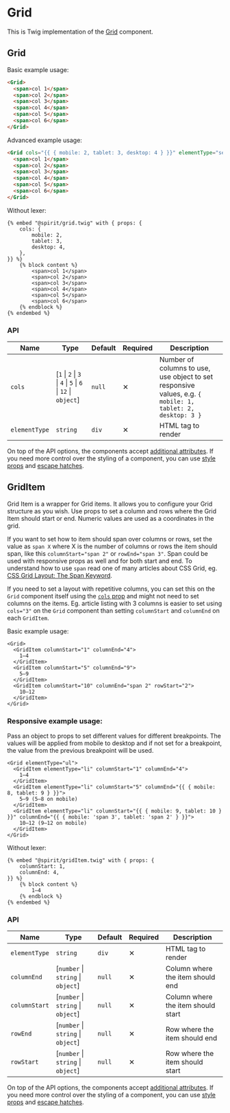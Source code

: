# Grid

This is Twig implementation of the [Grid][grid] component.

## Grid

Basic example usage:

```html
<Grid>
  <span>col 1</span>
  <span>col 2</span>
  <span>col 3</span>
  <span>col 4</span>
  <span>col 5</span>
  <span>col 6</span>
</Grid>
```

Advanced example usage:

```html
<Grid cols="{{ { mobile: 2, tablet: 3, desktop: 4 } }}" elementType="section">
  <span>col 1</span>
  <span>col 2</span>
  <span>col 3</span>
  <span>col 4</span>
  <span>col 5</span>
  <span>col 6</span>
</Grid>
```

Without lexer:

```twig
{% embed "@spirit/grid.twig" with { props: {
    cols: {
        mobile: 2,
        tablet: 3,
        desktop: 4,
    },
}} %}
    {% block content %}
        <span>col 1</span>
        <span>col 2</span>
        <span>col 3</span>
        <span>col 4</span>
        <span>col 5</span>
        <span>col 6</span>
    {% endblock %}
{% endembed %}
```

### API

| Name          | Type                                                         | Default | Required | Description                                                                                                |
| ------------- | ------------------------------------------------------------ | ------- | -------- | ---------------------------------------------------------------------------------------------------------- |
| `cols`        | [`1` \| `2` \| `3` \| `4` \| `5` \| `6` \| `12` \| `object`] | `null`  | ✕        | Number of columns to use, use object to set responsive values, e.g. `{ mobile: 1, tablet: 2, desktop: 3 }` |
| `elementType` | `string`                                                     | `div`   | ✕        | HTML tag to render                                                                                         |

On top of the API options, the components accept [additional attributes][readme-additional-attributes].
If you need more control over the styling of a component, you can use [style props][readme-style-props]
and [escape hatches][readme-escape-hatches].

## GridItem

Grid Item is a wrapper for Grid items. It allows you to configure your Grid structure
as you wish. Use props to set a column and rows where the Grid Item should start or end.
Numeric values are used as a coordinates in the grid.

If you want to set how to item should span over columns or rows, set the value as `span X`
where X is the number of columns or rows the item should span, like this `columnStart="span 2"`
or `rowEnd="span 3"`. Span could be used with responsive props as well and for both start and end.
To understand how to use `span` read one of many articles about CSS Grid,
eg. [CSS Grid Layout: The Span Keyword][digitalocean-span].

If you need to set a layout with repetitive columns, you can set this on the `Grid`
component itself using the [`cols` prop](#api) and might not need to set columns on the items. Eg. article
listing with 3 columns is easier to set using `cols="3"` on the `Grid` component than setting
`columnStart` and `columnEnd` on each `GridItem`.

Basic example usage:

```twig
<Grid>
  <GridItem columnStart="1" columnEnd="4">
    1–4
  </GridItem>
  <GridItem columnStart="5" columnEnd="9">
    5–9
  </GridItem>
  <GridItem columnStart="10" columnEnd="span 2" rowStart="2">
    10–12
  </GridItem>
</Grid>
```

### Responsive example usage:

Pass an object to props to set different values for different breakpoints. The values will
be applied from mobile to desktop and if not set for a breakpoint, the value from the
previous breakpoint will be used.

```twig
<Grid elementType="ul">
  <GridItem elementType="li" columnStart="1" columnEnd="4">
    1–4
  </GridItem>
  <GridItem elementType="li" columnStart="5" columnEnd="{{ { mobile: 8, tablet: 9 } }}">
    5–9 (5–8 on mobile)
  </GridItem>
  <GridItem elementType="li" columnStart="{{ { mobile: 9, tablet: 10 } }}" columnEnd="{{ { mobile: 'span 3', tablet: 'span 2' } }}">
    10–12 (9–12 on mobile)
  </GridItem>
</Grid>
```

Without lexer:

```twig
{% embed "@spirit/gridItem.twig" with { props: {
    columnStart: 1,
    columnEnd: 4,
}} %}
    {% block content %}
        1–4
    {% endblock %}
{% endembed %}
```

### API

| Name          | Type                               | Default | Required | Description                        |
| ------------- | ---------------------------------- | ------- | -------- | ---------------------------------- |
| `elementType` | `string`                           | `div`   | ✕        | HTML tag to render                 |
| `columnEnd`   | [`number` \| `string` \| `object`] | `null`  | ✕        | Column where the item should end   |
| `columnStart` | [`number` \| `string` \| `object`] | `null`  | ✕        | Column where the item should start |
| `rowEnd`      | [`number` \| `string` \| `object`] | `null`  | ✕        | Row where the item should end      |
| `rowStart`    | [`number` \| `string` \| `object`] | `null`  | ✕        | Row where the item should start    |

On top of the API options, the components accept [additional attributes][readme-additional-attributes].
If you need more control over the styling of a component, you can use [style props][readme-style-props]
and [escape hatches][readme-escape-hatches].

[digitalocean-span]: https://www.digitalocean.com/community/tutorials/css-css-grid-layout-span-keyword
[grid]: https://github.com/lmc-eu/spirit-design-system/tree/main/packages/web/src/scss/components/Grid
[readme-additional-attributes]: https://github.com/lmc-eu/spirit-design-system/blob/main/packages/web-twig/README.md#additional-attributes
[readme-style-props]: https://github.com/lmc-eu/spirit-design-system/blob/main/packages/web-twig/README.md#style-props
[readme-escape-hatches]: https://github.com/lmc-eu/spirit-design-system/blob/main/packages/web-twig/README.md#escape-hatches
